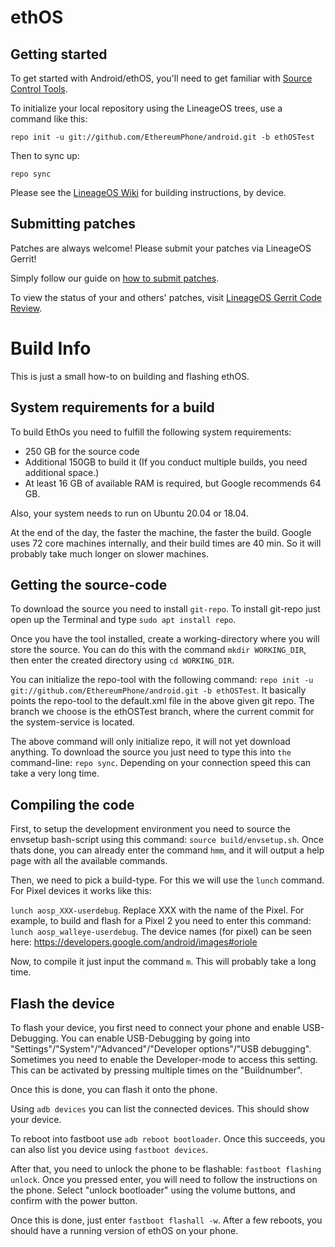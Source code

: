 ethOS
===========

Getting started
---------------

To get started with Android/ethOS, you'll need to get familiar with [Source Control Tools](https://source.android.com/setup/develop).

To initialize your local repository using the LineageOS trees, use a command like this:
```
repo init -u git://github.com/EthereumPhone/android.git -b ethOSTest
```
Then to sync up:
```
repo sync
```
Please see the [LineageOS Wiki](https://wiki.lineageos.org/) for building instructions, by device.


Submitting patches
------------------
Patches are always welcome! Please submit your patches via LineageOS Gerrit!

Simply follow our guide on [how to submit patches](https://wiki.lineageos.org/submitting-patch-howto.html).

To view the status of your and others' patches, visit [LineageOS Gerrit Code Review](https://review.lineageos.org/).

# Build Info

This is just a small how-to on building and flashing ethOS.

## System requirements for a build

To build EthOs you need to fulfill the following system requirements:

+ 250 GB for the source code
+ Additional 150GB to build it (If you conduct multiple builds, you need additional space.)
+ At least 16 GB of available RAM is required, but Google recommends 64 GB.

Also, your system needs to run on Ubuntu 20.04 or 18.04.

At the end of the day, the faster the machine, the faster the build. Google uses 72 core machines internally, and their build times are 40 min. So it will probably take much longer on slower machines.

## Getting the source-code

To download the source you need to install `git-repo`. To install git-repo just open up the Terminal and type `sudo apt install repo`.

Once you have the tool installed, create a working-directory where you will store the source. You can do this with the command `mkdir WORKING_DIR`, then enter the created directory using `cd WORKING_DIR`.

You can initialize the repo-tool with the following command: `repo init -u git://github.com/EthereumPhone/android.git -b ethOSTest`. It basically points the repo-tool to the default.xml file in the above given git repo. The branch we choose is the ethOSTest branch, where the current commit for the system-service is located.

The above command will only initialize repo, it will not yet download anything. To download the source you just need to type this into `the` command-line: `repo sync`. Depending on your connection speed this can take a very long time.

## Compiling the code

First, to setup the development environment you need to source the envsetup bash-script using this command: `source build/envsetup.sh`. Once thats done, you can already enter the command `hmm`, and it will output a help page with all the available commands.

Then, we need to pick a build-type. For this we will use the `lunch` command. For Pixel devices it works like this: 

`lunch aosp_XXX-userdebug`. Replace XXX with the name of the Pixel. For example, to build and flash for a Pixel 2 you need to enter this command: `lunch aosp_walleye-userdebug`. The device names (for pixel) can be seen here:  https://developers.google.com/android/images#oriole

Now, to compile it just input the command `m`. This will probably take a long time.

## Flash the device

To flash your device, you first need to connect your phone and enable USB-Debugging. You can enable USB-Debugging by going into "Settings"/"System"/"Advanced"/"Developer options"/"USB debugging". Sometimes you need to enable the Developer-mode to access this setting. This can be activated by pressing multiple times on the "Buildnumber".

 Once this is done, you can flash it onto the phone.

Using `adb devices` you can list the connected devices. This should show your device.

To reboot into fastboot use `adb reboot bootloader`. Once this succeeds, you can also list you device using `fastboot devices`.

After that, you need to unlock the phone to be flashable: `fastboot flashing unlock`. Once you pressed enter, you will need to follow the instructions on the phone. Select "unlock bootloader" using the volume buttons, and confirm with the power button.

Once this is done, just enter `fastboot flashall -w`. After a few reboots, you should have a running version of ethOS on your phone.
